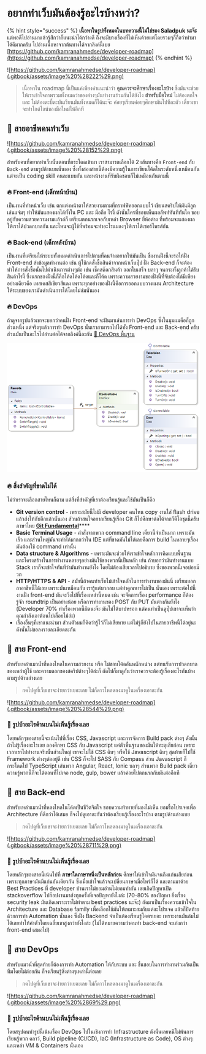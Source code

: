 # อยากทำเว็บมันต้องรู้อะไรบ้างหว่า?

{% hint style="success" %}
**เนื้อหาในรูปทั้งหมดในบทความนี้ไม่ใช่ของ Saladpuk** **นะจ๊ะ** แต่พอดีไปอ่านมาแล้วรู้สึกว่าก็แนะนำได้กว้างดี ถึงจะมีบางเรื่องที่ไม่เห็นด้วยแต่โดยรวมๆก็ถือว่าทำมาได้ดีมากครับ ไปอ่านเนื้อหาจากต้นทางได้จากลิงค์นี้เบย [https://github.com/kamranahmedse/developer-roadmap](https://github.com/kamranahmedse/developer-roadmap)
{% endhint %}

![https://github.com/kamranahmedse/developer-roadmap](.gitbook/assets/image%20%28222%29.png)

> เนื้อหาใน roadmap นี้เป็นแค่เพียงคำแนะนำว่า **คุณควรจะศึกษาเรื่องอะไรบ้าง**  ซึ่งมันจะช่วยให้เราเข้าใจภาพรวมทั้งหมดว่าของต่างๆมันทำงานร่วมกันได้ยังไง **สำหรับมือใหม่** ไม่ต้องตกใจ และ ไม่ต้องตะบี้ตะบันเรียนมันทั้งหมดก็ได้นะจ๊ะ ค่อยๆเรียนค่อยๆศึกษามันไปทีละตัว เดี๋ยวเขาจะทำไกด์ไลน์ของมือใหม่ให้อีกที

## 🥰 สายอาชีพคนทำเว็บ

![https://github.com/kamranahmedse/developer-roadmap](.gitbook/assets/image%20%28152%29.png)

สำหรับคนที่อยากทำเว็บนั้นตอนที่กระโดดเข้ามา เราสามารถเลือกได้ 2 เส้นทางคือ `Front-end` กับ `Back-end` ตามรูปด้านบนนั่นเอง ซึ่งทั้งสองสายนี้ต้องมีความรู้ในการเขียนโค้ดในระดับหนึ่งเหมือนกัน แต่จะเป็น coding skill คนละแบบกัน  และหน้างานที่รับผิดชอบก็ไม่เหมือนกันตามนี้

### 🔥 Front-end \(เด็กหน้าบ้าน\)

เป็นงานที่ทำหน้าเว็บ เช่น ตกแต่งหน้าตาให้สวยงามตามที่กราฟฟิคออกแบบไว้ เขียนสคริปให้มันมีลูกเล่นแจ่มๆ ทำให้มันแสดงผลได้ทั้งใน PC และ มือถือ ไรงี้ ดังนั้นใครที่ชอบเห็นผลลัพท์ทันทีทันใด ชอบอยู่กับความสวยความงามแล้วล่ก็ เตรียมตกนรกเจอกับเหล่า Browser ยี่ห้อต่าง ที่พร้อมจะแสดงผล ให้เราได้ปวดกบาลกัน และไหนจะผู้ใช้ที่พร้อมจะทำอะไรแผลงๆให้เราได้เซอร์ไพรส์กัน

### 🔥 Back-end \(เด็กหลังบ้าน\)

เป็นงานที่เตรียมให้ระบบทั้งหมดดำเนินการไปตามที่คนจ้างอยากให้มันเป็น ซึ่งงานฝั่งนี้จะรอให้ฝั่ง Front-end ส่งข้อมูลทำงานต่อ เช่น ผู้ใช้กดสั่งซื้อสินค้าจากหน้าเว็บปุ๊ป ฝั่ง Back-end ก็จะต้องทำให้การสั่งซื้อนั้นไปดำเนินการต่างๆต่อ เช่น เช็คสต๊อกสินค้า ออกใบเสร็จ บลาๆ จนกระทั้งลูกค้าได้รับสินค้าไรงี้ ซึ่งนรกของฝั่งนี้ก็คือโค้ดโค้ดโค้ดและก็โค้ด เพราะความสวยงามของฝั่งนี้ที่จับต้องได้มีเพียงอย่างเดียวคือ เทสเคสสีเขียวสีแดง เพราะทุกอย่างของฝั่งนี้คือการออกแบบวางแผน Architecture ให้ระบบของเรามันดำเนินการได้โดยไม่ล่มนั่นเอง

### 🔥 DevOps

ถ้าดูจากรูปแล้วเขาจะบอกว่าคนฝั่ง Front-end จะฝันมาเล่นการทำ DevOps ซึ่งในมุมผมคือก็ถูกส่วนหนึ่ง แต่จริงๆแล้วการทำ DevOps นั้นเราสามารถไปได้ทั้ง Front-end และ Back-end ครับ ส่วนมันเป็นอะไรไปอ่านต่อได้จากลิงค์นี้ละกัน [👶 DevOps พื้นฐาน](https://www.saladpuk.com/basic/devops)

![comic.browserling.com](.gitbook/assets/image%20%2817%29.png)

### 🔥 สิ่งสำคัญที่ขาดไม่ได้

ไม่ว่าเราจะเลือกสายไหนก็ตาม แต่สิ่งที่สำคัญที่เราต้องเรียนรู้และใช้มันเป็นก็คือ 

* **Git version control** - เพราะสมัยนี้ไม่มี developer คนไหน copy งานใส่ flash drive แล้วส่งให้กับอีกแล้วนั่นเอง ส่วนถ้าสนใจอยากเรียนรู้เรื่อง Git ก็ไปศึกษาต่อได้จากวีดีโอชุดนี้ครับภาษาไทย [**Git Fundamental**](https://www.youtube.com/watch?v=g-qzBp3MOQQ&list=PLUjAn8nwWniizz7zcVDpuvgFtKFR2wzeb)\*\*\*\*
* **Basic Terminal Usage** - คำสั่งจากพวก command line เดี๋ยวนี้จำเป็นมาก เพราะมันเร็ว และส่วนใหญ่มันจะทำได้มากกว่าใน IDE แต่ที่ขาดมันไม่ได้เลยคือการ build ในหลายๆเรื่องมันต้องใช้ command เท่านั้น
* **Data structure & Algorithms** - เพราะมันจะช่วยให้เราเข้าใจหลักการคิดแบบพื้นฐาน และโครงสร้างในการทำงานหลายๆอย่างมันใช้ของพวกนี้เป็นหลัก เช่น ถ้าบอกว่ามันทำงานแบบ Stack เราก็จะเข้าใจทันทีว่ามันทำงานยังไง โดยไม่ต้องเสียเวลาไปอธิบาย ซึ่งของพวกนี้เจอบ่อยม๊วก
* **HTTP/HTTPS & API** - สมัยนี้ถ้าคนทำเว็บไม่เข้าใจหลักในการทำงานของมันนี่ เตรียมบอกลาอาชีพนี้ได้เลย เพราะมันเหมือนกับ เรารู้แต่บวกลบ แต่ทำคูณหารไม่เป็น นั่นเอง เพราะต่อไปนี้งานฝั่ง front-end มันจะวิ่งไปที่เรื่องเหล่านี้หมด เช่น จะจัดการเรื่อง performance ก็ต้องรู้จัก roundtrip เป็นอย่างน้อย หรือการทำงานของ POST กับ PUT มันต่างกันยังไง \(Developer 70% ทำเรื่องพวกนี้ผิดนะจ๊ะ มันไม่ได้บาปหรอก แต่คนทำเป็นดูปุ๊ปเขาจะเห็นว่าคุณกำลังเอาฆ้อนไปเลื่อยไม้อ่ะ\)
* เรื่องอื่นๆที่เขาแนะนำมา ส่วนตัวผมก็คิดว่ารู้ไว้ก็ไม่เสียหาย แต่ไม่รู้ก็ยังไปในสายอาชีพนี้ได้อยู่นะ ดังนั้นไม่ขอลงรายละเอียดละกัน

## 🥰 สาย Front-end

สำหรับเหล่าแมวน้ำที่หลงไหลในความสวยงาม หรือ ไม่ชอบโค้ดอันหนักหน่วง แต่ทนรับการปวดกบาลของเหล่าผู้ใช้ และความตลกของสคริปต่างๆได้ล่ะก็ ถัดไปก็มาดูกันว่าเราควรจะต้องรู้เรื่องอะไรกันบ้าง ตามรูปด้านล่างเลย

> กดไปดูที่เว็บเขาจะง่ายกว่าเยอะเลย ไม่ก็ดาวโหลดลงมาดูในเครื่องเอาละกัน

![https://github.com/kamranahmedse/developer-roadmap](.gitbook/assets/image%20%28544%29.png)

### 🤮 รูปบ้าอะไรด้านบนไม่เห็นรู้เรื่องเลย

โดยหลักๆของสายนี้จะเน้นไปที่เรื่อง CSS, Javascript และการจัดการ Build pack ต่างๆ ดังนั้นถ้าไม่รู้เรื่องอะไรเลย ลองศึกษา CSS กับ Javascript แค่ตัวพื้นฐานของมันให้ทะลุเสียก่อน เพราะเวลาเราไปทำงานจริงนั้นส่วนใหญ่ เขาจะไม่ใช้ CSS ดิบๆ หรือใช้ Javascript ดิบๆ สุดท้ายก็ไปใช้ Framework ต่างๆต่ออยู่ดี เช่น CSS ก็จะไป SASS กับ Compass ส่วน Javascript ก็กระโดดไป TypeScript เล่นพวก Angular, React, Ionic บลาๆ ส่วนพวก Build pack เดี๋ยวความรู้พวกนี้ก็จะได้ตอนที่ไปเจอ node, gulp, bower แล้วค่อยไปตกนรกกับมันต่ออีกที

## 🥰 สาย Back-end

สำหรับเหล่าแมวน้ำที่หลงไหลในโค้ดเป็นชีวิตจิตใจ ชอบความท้าทายที่มองไม่เห็น ยอมรื้อโปรเจคเพื่อ Architecture ที่ดีกว่าได้เสมอ ก็จงไปดูเอาละกันว่าต้องเรียนรู้เรื่องอะไรบ้าง ตามรูปด้านล่างเบย

> กดไปดูที่เว็บเขาจะง่ายกว่าเยอะเลย ไม่ก็ดาวโหลดลงมาดูในเครื่องเอาละกัน

![https://github.com/kamranahmedse/developer-roadmap](.gitbook/assets/image%20%28711%29.png)

### 🤮 รูปบ้าอะไรด้านบนไม่เห็นรู้เรื่องเลย

โดยหลักๆของสายนี้เน้นไปที่ **ภาษาใดภาษาหนึ่งเป็นหลักก่อน** ศึกษาให้เข้าใจมันจนถึงแก่นเสียก่อน เพราะทุกภาษามันมีแก่นอันเดียวกัน ซึ่งเมื่อเข้าใจแล้วจะเปลี่ยนภาษาเมื่อไหร่ก็ได้ และตามมาด้วย Best Practices ที่ developer บ้านเราไม่ยอมอ่านไม่ยอมทำกัน เลยเกิดปัญหาเปิด stackoverflow ไปก๊อปงานมาส่งทุกครั้งที่เจอปัญหายังไงล่ะ \(70-80% ของปัญหา ยิ่งเรื่อง security leak มันเกิดเพราะเราไม่ทำตาม best practices นะจ๊ะ\) ถัดมาเป็นเรื่องความเข้าใจใน Architecture และ Database family เพื่อเลือกใช้มันให้เหมาะสมกับแต่ละโปรเจค แล้วก็ปิดท้ายด้วยการทำ Automation นั่นเอง ซึ่งฝั่ง Backend จำเป็นต้องเรียนรู้โคตรเยอะ เพราะงานมันล่มไม่ได้เลยทำให้ค่าตัวโดยเฉลี่ยเขาสูงกว่ายังไงล่ะ \(ไม่ได้หมายความว่าคนทำ back-end จะเก่งกว่า front-end เสมอไป\)

## 🥰 สาย DevOps

สำหรับแมวน้ำที่สุดท้ายก็ต้องการทำ Automation ให้กับระบบ และ ชื่นชอบในการทำงานร่วมกันเป็นทีมโดยไม่ต่อยกัน ก็จงเรียนรู้สิ่งต่างๆเหล่านี้ต่อเลย

> กดไปดูที่เว็บเขาจะง่ายกว่าเยอะเลย ไม่ก็ดาวโหลดลงมาดูในเครื่องเอาละกัน

![https://github.com/kamranahmedse/developer-roadmap](.gitbook/assets/image%20%2869%29.png)

### 🤮 รูปบ้าอะไรด้านบนไม่เห็นรู้เรื่องเลย

โดยสรุปคนทำรูปนี้เน้นเรื่อง DevOps ไปในเชิงการทำ Infrastructure ดังนั้นเลยหนีไม่พ้นการเรียนรู้พวก คลาว์, Build pipeline \(CI/CD\), IaC \(Infrastructure as Code\), OS ต่างๆ และเหล่า VM & Containers นั่นเอง

